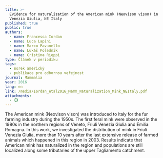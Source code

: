```yaml
---
title: >-
  Evidence for naturalization of the American mink (Neovison vison) in Friuli
  Venezia Giulia, NE Italy
published: true
public: true
authors:
  - name: Francesca Iordan
  - name: Luca Lapini
  - name: Marco Pavanello
  - name: Lukáš Poledník
  - name: Cristina Rieppi
type: Článek v periodiku
tags:
  - norek americký
  - publikace pro odbornou veřejnost
journal: Mammalia
year: 2016
lang: en
link: /media/Iordan_etal2016_Mamm_Naturalization_Mink_NEItaly.pdf
attachments:
  - {}
---
```

 The American mink (Neovison vison) was introduced to Italy for the fur farming industry during the 1950s. The first feral mink were observed in the 1980s in the northern regions of Veneto, Friuli Venezia Giulia and Emilia Romagna. In this work, we investigated the distribution of mink in Friuli Venezia Giulia, more than 10 years after the last extensive release of farmed animals which happened in this region in 2003. Results indicate that American mink has naturalized in the region and populations are still localized along some tributaries of the upper Tagliamento catchment.
